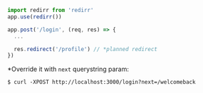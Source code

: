 ```js
import redirr from 'redirr'
app.use(redirr())

app.post('/login', (req, res) => {
  ...

  res.redirect('/profile') // *planned redirect
})
```

*Override it with `next` querystring param:

```
$ curl -XPOST http://localhost:3000/login?next=/welcomeback
```
